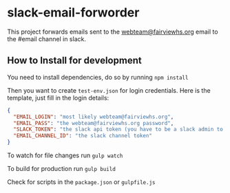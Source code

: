 # slack-email-forworder

This project forwards emails sent to the webteam@fairviewhs.org email to the #email channel in slack.

## How to Install for development

You need to install dependencies, do so by running `npm install`

Then you want to create `test-env.json` for login credentials. Here is the template, just fill in the login details:

```json
{
  "EMAIL_LOGIN": "most likely webteam@fairviewhs.org",
  "EMAIL_PASS": "the webteam@fairviewhs.org password",
  "SLACK_TOKEN": "the slack api token (you have to be a slack admin to get this)",
  "EMAIL_CHANNEL_ID": "the slack channel token"
}
```

To watch for file changes run `gulp watch`

To build for production run `gulp build`

Check for scripts in the `package.json` or `gulpfile.js`